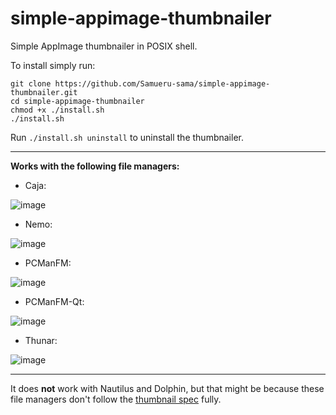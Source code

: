 # simple-appimage-thumbnailer
Simple AppImage thumbnailer in POSIX shell.

To install simply run:

```
git clone https://github.com/Samueru-sama/simple-appimage-thumbnailer.git
cd simple-appimage-thumbnailer
chmod +x ./install.sh
./install.sh
```

Run `./install.sh uninstall` to uninstall the thumbnailer.

------------------------------------------------------------

**Works with the following file managers:** 

* Caja:

![image](https://github.com/user-attachments/assets/f594aef4-adc4-4229-9c54-e58149bd06a0)

* Nemo:

![image](https://github.com/user-attachments/assets/c015af21-ceca-42ba-a547-79cffea8daa7)

* PCManFM:

![image](https://github.com/user-attachments/assets/65708728-a66e-42df-b6d2-17b51563386d)

* PCManFM-Qt:

![image](https://github.com/user-attachments/assets/1a8b110c-2fac-4e8b-ba1e-7a4d0a79e18c)

* Thunar:

![image](https://github.com/user-attachments/assets/27f2b1e4-dde4-471a-982f-52fa80b34894)

------------------------------------------------------------

It does **not** work with Nautilus and Dolphin, but that might be because these file managers don't follow the [thumbnail spec](https://www.freedesktop.org/wiki/Specifications/thumbnails/) fully.
